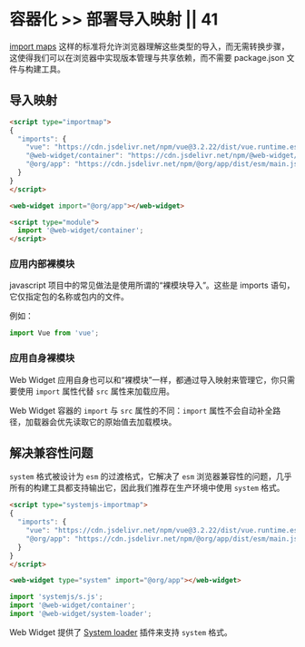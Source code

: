 # 容器化 >> 部署导入映射 || 41

[import maps](https://github.com/WICG/import-maps) 这样的标准将允许浏览器理解这些类型的导入，而无需转换步骤，这使得我们可以在浏览器中实现版本管理与共享依赖，而不需要 package.json 文件与构建工具。

## 导入映射

```html
<script type="importmap">
{
  "imports": {
    "vue": "https://cdn.jsdelivr.net/npm/vue@3.2.22/dist/vue.runtime.esm-browser.prod.js",
    "@web-widget/container": "https://cdn.jsdelivr.net/npm/@web-widget/container/dist/esm/main.js",
    "@org/app": "https://cdn.jsdelivr.net/npm/@org/app/dist/esm/main.js"
  }
}
</script>

<web-widget import="@org/app"></web-widget>

<script type="module">
  import '@web-widget/container';
</script>
```

### 应用内部裸模块

javascript 项目中的常见做法是使用所谓的“裸模块导入”。这些是 imports 语句，它仅指定包的名称或包内的文件。

例如：

```js
import Vue from 'vue';
```

### 应用自身裸模块

Web Widget 应用自身也可以和“裸模块”一样，都通过导入映射来管理它，你只需要使用 `import` 属性代替 `src` 属性来加载应用。

Web Widget 容器的 `import` 与 `src` 属性的不同：`import` 属性不会自动补全路径，加载器会优先读取它的原始值去加载模块。

## 解决兼容性问题

`system` 格式被设计为 `esm` 的过渡格式，它解决了 `esm` 浏览器兼容性的问题，几乎所有的构建工具都支持输出它，因此我们推荐在生产环境中使用 `system` 格式。

```html
<script type="systemjs-importmap">
{
  "imports": {
    "vue": "https://cdn.jsdelivr.net/npm/vue@3.2.22/dist/vue.runtime.esm-browser.prod.js",
    "@org/app": "https://cdn.jsdelivr.net/npm/@org/app/dist/esm/main.js"
  }
}
</script>

<web-widget type="system" import="@org/app"></web-widget>
```

```js
import 'systemjs/s.js';
import '@web-widget/container';
import '@web-widget/system-loader';
```

Web Widget 提供了 [System loader](../../docs/container/plugins/system-loader.md) 插件来支持 `system` 格式。
